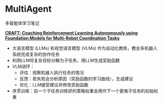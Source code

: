 # MultiAgent
多智能体学习笔记

[**CRAFT: Coaching Reinforcement Learning Autonomously using Foundation Models for Multi-Robot Coordination Tasks**](https://www.alphaxiv.org/abs/2509.14380)

* 大语言模型 (LLMs) 和视觉语言模型 (VLMs) 作为自动化教练，教会多机器人系统完成复杂的协作任务
* 利用LLM将复杂目标分解为子任务，用LLM生成奖励函数
* VLM闭环：
  * 评估：观察机器人执行任务的情况
  * 反馈：若失败会分析原因（奖励函数的学习曲线），生成建议
  * 优化：LLM接受建议并修改奖励函数
* 序贯训练：前一个子任务训练好的策略权重会用作下一个更难子任务的初始权重



